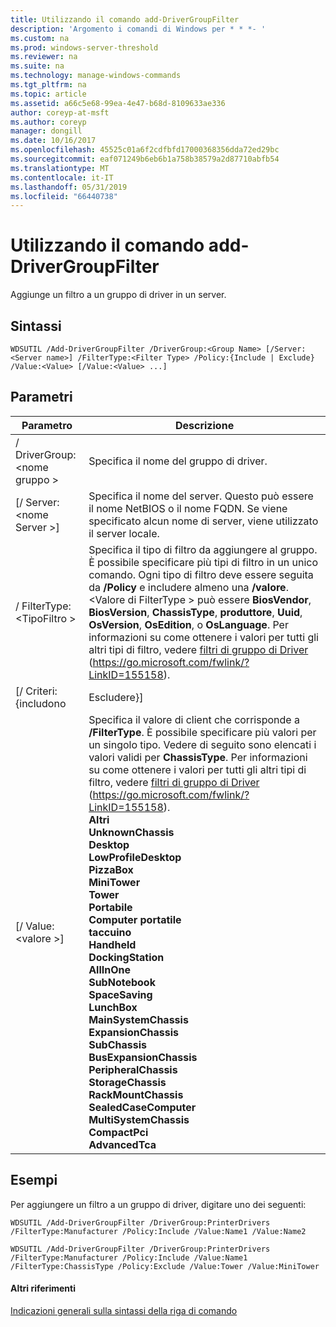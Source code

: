 ```yaml
---
title: Utilizzando il comando add-DriverGroupFilter
description: 'Argomento i comandi di Windows per * * *- '
ms.custom: na
ms.prod: windows-server-threshold
ms.reviewer: na
ms.suite: na
ms.technology: manage-windows-commands
ms.tgt_pltfrm: na
ms.topic: article
ms.assetid: a66c5e68-99ea-4e47-b68d-8109633ae336
author: coreyp-at-msft
ms.author: coreyp
manager: dongill
ms.date: 10/16/2017
ms.openlocfilehash: 45525c01a6f2cdfbfd17000368356dda72ed29bc
ms.sourcegitcommit: eaf071249b6eb6b1a758b38579a2d87710abfb54
ms.translationtype: MT
ms.contentlocale: it-IT
ms.lasthandoff: 05/31/2019
ms.locfileid: "66440738"
---
```

# <a name="using-the-add-drivergroupfilter-command"></a>Utilizzando il comando add-DriverGroupFilter



Aggiunge un filtro a un gruppo di driver in un server.

## <a name="syntax"></a>Sintassi

```
WDSUTIL /Add-DriverGroupFilter /DriverGroup:<Group Name> [/Server:<Server name>] /FilterType:<Filter Type> /Policy:{Include | Exclude} /Value:<Value> [/Value:<Value> ...]
```

## <a name="parameters"></a>Parametri

|         Parametro          |                                                                                                                                                                                                                                                                                                                                                                                                                                                                            Descrizione                                                                                                                                                                                                                                                                                                                                                                                                                                                                            |
|----------------------------|-------------------------------------------------------------------------------------------------------------------------------------------------------------------------------------------------------------------------------------------------------------------------------------------------------------------------------------------------------------------------------------------------------------------------------------------------------------------------------------------------------------------------------------------------------------------------------------------------------------------------------------------------------------------------------------------------------------------------------------------------------------------------------------------------------------------------------------------------------------------------------------------------------------------------------------------------------------------|
| / DriverGroup:\<nome gruppo > |                                                                                                                                                                                                                                                                                                                                                                                                                                                              Specifica il nome del gruppo di driver.                                                                                                                                                                                                                                                                                                                                                                                                                                                              |
|  [/ Server:\<nome Server >]  |                                                                                                                                                                                                                                                                                                                                                                                                               Specifica il nome del server. Questo può essere il nome NetBIOS o il nome FQDN. Se viene specificato alcun nome di server, viene utilizzato il server locale.                                                                                                                                                                                                                                                                                                                                                                                                               |
| / FilterType:\<TipoFiltro >  |                                                                                                                                                                                                   Specifica il tipo di filtro da aggiungere al gruppo. È possibile specificare più tipi di filtro in un unico comando. Ogni tipo di filtro deve essere seguita da **/Policy** e includere almeno una **/valore**. \<Valore di FilterType > può essere **BiosVendor**, **BiosVersion**, **ChassisType**, **produttore**, **Uuid**, **OsVersion**, **OsEdition**, o **OsLanguage**. Per informazioni su come ottenere i valori per tutti gli altri tipi di filtro, vedere [filtri di gruppo di Driver](https://go.microsoft.com/fwlink/?LinkID=155158) (<https://go.microsoft.com/fwlink/?LinkID=155158>).                                                                                                                                                                                                    |
|     [/ Criteri: {includono      |                                                                                                                                                                                                                                                                                                                                                                                                                                                                             Escludere}]                                                                                                                                                                                                                                                                                                                                                                                                                                                                             |
|     [/ Value:\<valore >]      | Specifica il valore di client che corrisponde a **/FilterType**. È possibile specificare più valori per un singolo tipo. Vedere di seguito sono elencati i valori validi per **ChassisType**. Per informazioni su come ottenere i valori per tutti gli altri tipi di filtro, vedere [filtri di gruppo di Driver](https://go.microsoft.com/fwlink/?LinkID=155158) (<https://go.microsoft.com/fwlink/?LinkID=155158>).</br>**Altri**</br>**UnknownChassis**</br>**Desktop**</br>**LowProfileDesktop**</br>**PizzaBox**</br>**MiniTower**</br>**Tower**</br>**Portabile**</br>**Computer portatile**</br>**taccuino**</br>**Handheld**</br>**DockingStation**</br>**AllInOne**</br>**SubNotebook**</br>**SpaceSaving**</br>**LunchBox**</br>**MainSystemChassis**</br>**ExpansionChassis**</br>**SubChassis**</br>**BusExpansionChassis**</br>**PeripheralChassis**</br>**StorageChassis**</br>**RackMountChassis**</br>**SealedCaseComputer**</br>**MultiSystemChassis**</br>**CompactPci**</br>**AdvancedTca** |

## <a name="BKMK_examples"></a>Esempi

Per aggiungere un filtro a un gruppo di driver, digitare uno dei seguenti:
```
WDSUTIL /Add-DriverGroupFilter /DriverGroup:PrinterDrivers /FilterType:Manufacturer /Policy:Include /Value:Name1 /Value:Name2
```
```
WDSUTIL /Add-DriverGroupFilter /DriverGroup:PrinterDrivers /FilterType:Manufacturer /Policy:Include /Value:Name1 /FilterType:ChassisType /Policy:Exclude /Value:Tower /Value:MiniTower
```

#### <a name="additional-references"></a>Altri riferimenti

[Indicazioni generali sulla sintassi della riga di comando](command-line-syntax-key.md)

